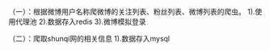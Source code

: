 （一）：根据微博用户名称爬微博的关注列表、粉丝列表、微博列表的爬虫。
1).使用代理池
2).数据存入redis
3).微博模拟登录

（二）：爬取shunqi网的相关信息
1).数据存入mysql
